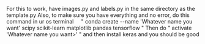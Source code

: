 For this to work, have images.py and labels.py in the same directory as the template.py
Also, to make sure you have everything and no error, do this command in ur os terminal
      " conda create --name 'Whatever name you want' scipy scikit-learn matplotlib pandas tensorflow "
Then do
    " activate 'Whatever name you want>' "
  and then install keras and you should be good
